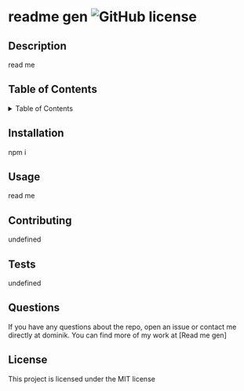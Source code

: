 # readme gen   ![GitHub license](https://img.shields.io/badge/license-MIT-blue.svg)
 
  ## Description
  read me 
  ## Table of Contents

  <details>
  <summary>Table of Contents</summary>
  <ol>
    <li><a href="#Description">Description</a></li>
    <li><a href="#Installation">Installation</a></li>
    <li><a href="#Usage">Usage</a></li>
    <li><a href="#Contributing">Contributing</a></li>
    <li><a href="#Tests">Tests</a></li>
    <li><a href="#Questions">Questions</a></li>
    <li><a href="#License">License</a></li>
  </ol>
  </details>

  ## Installation
  npm i 

  ## Usage
  read me 

  ## Contributing
  undefined

  ## Tests
  undefined

  ## Questions
  If you have any questions about the repo, open an issue or contact me directly at dominik. You can find more of my work at [Read me gen]
  
  ## License
  This project is licensed under the MIT license
